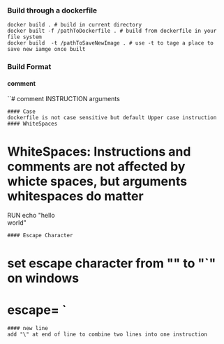 ### Build through a dockerfile
```
docker build . # build in current directory
docker built -f /pathToDockerfile . # build from dockerfile in your file system
docker build  -t /pathToSaveNewImage . # use -t to tage a place to save new iamge once built

```
### Build Format
#### comment
``# comment
INSTRUCTION arguments
```
#### Case
dockerfile is not case sensitive but default Upper case instruction
#### WhiteSpaces
```

# WhiteSpaces: Instructions and comments are not affected by whicte spaces, but arguments whitespaces do matter
RUN echo "hello\
     world"
```
#### Escape Character
```
# set escape character from "\" to "`" on windows
# escape= `

```
#### new line
add "\" at end of line to combine two lines into one instruction
